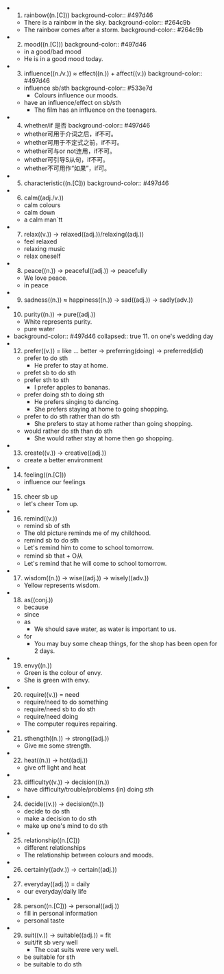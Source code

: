 -
  1. rainbow((n.[C]))
  background-color:: #497d46
	- There is a rainbow in the sky.
	  background-color:: #264c9b
	- The rainbow comes after a storm.
	  background-color:: #264c9b
-
  2. mood((n.[C]))
  background-color:: #497d46
	- in a good/bad mood
	- He is in a good mood today.
-
  3. influence((n./v.)) ≈ effect((n.)) + affect((v.))
  background-color:: #497d46
	- influence sb/sth
	  background-color:: #533e7d
		- Colours influence our moods.
	- have an influence/effect on sb/sth
		- The film has an influence on the teenagers.
-
  4. whether/if 是否
  background-color:: #497d46
	- whether可用于介词之后，if不可。
	- whether可用于不定式之前，if不可。
	- whether可与or not连用，if不可。
	- whether可引导S从句，if不可。
	- whether不可用作“如果”，if可。
-
  5. characteristic((n.[C]))
  background-color:: #497d46
-
  6. calm((adj./v.))
	- calm colours
	- calm down
	- a calm man`tt
-
  7. relax((v.)) -> relaxed((adj.))/relaxing((adj.))
	- feel relaxed
	- relaxing music
	- relax oneself
-
  8. peace((n.)) -> peaceful((adj.)) -> peacefully
	- We love peace.
	- in peace
-
  9. sadness((n.)) ≈ happiness((n.)) -> sad((adj.)) -> sadly(adv.))
-
  10. purity((n.)) -> pure((adj.))
	- White represents purity.
	- pure water
-
  background-color:: #497d46
  collapsed:: true
  11. on one's wedding day
-
  12. prefer((v.)) = like ... better -> preferring(doing) -> preferred(did)
	- prefer to do sth
		- He prefer to stay at home.
	- prefet sb to do sth
	- prefer sth to sth
		- I prefer apples to bananas.
	- prefer doing sth to doing sth
		- He prefers singing to dancing.
		- She prefers staying at home to going shopping.
	- prefer to do sth rather than do sth
		- She prefers to stay at home rather than going shopping.
	- would rather do sth than do sth
		- She would rather stay at home then go shopping.
-
  13.  create((v.)) -> creative((adj.))
	- create a better environment
-
  14. feeling((n.[C]))
	- influence our feelings
-
  15. cheer sb up
	- let's cheer Tom up.
-
  16. remind((v.))
	- remind sb of sth
	- The old picture reminds me of my childhood.
	- remind sb to do sth
	- Let's remind him to come to school tomorrow.
	- remind sb that + O从
	- Let's remind that he will come to school tomorrow.
-
  17. wisdom((n.)) -> wise((adj.)) -> wisely((adv.))
	- Yellow represents wisdom.
-
  18. as((conj.))
	- because
	- since
	- as
		- We should save water, as water is important to us.
	- for
		- You may buy some cheap things, for the shop has been open for 2 days.
-
  19. envy((n.))
	- Green is the colour of envy.
	- She is green with envy.
-
  20. require((v.)) = need
	- require/need to do something
	- require/need sb to do sth
	- require/need doing
	- The computer requires repairing.
-
  21. sthength((n.)) -> strong((adj.))
	- Give me some strength.
-
  22. heat((n.)) -> hot((adj.))
	- give off light and heat
-
  23. difficulty((v.)) -> decision((n.))
	- have difficulty/trouble/problems (in) doing sth
-
  24. decide((v.)) -> decision((n.))
	- decide to do sth
	- make a decision to do sth
	- make up one's mind to do sth
-
  25. relationship((n.[C]))
	- different relationships
	- The relationship between colours and moods.
-
  26. certainly((adv.)) -> certain((adj.))
-
  27. everyday((adj.)) = daily
	- our everyday/daily life
-
  28. person((n.[C])) -> personal((adj.))
	- fill in personal information
	- personal taste
-
  29. suit((v.)) -> suitable((adj.)) = fit
	- suit/fit sb very well
		- The coat suits were very well.
	- be suitable for sth
	- be suitable to do sth